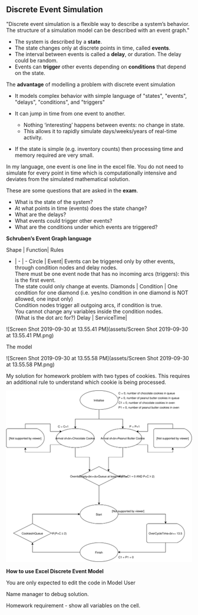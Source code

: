 

## Discrete Event Simulation

"Discrete event simulation is a flexible way to describe a system’s behavior. The structure of a simulation model can be described with an event graph."


- The system is described by a **state**.
- The state changes only at discrete points in time, called **events**.
- The interval between events is called a **delay**, or duration. The delay could be random.
- Events can **trigger** other events depending on **conditions** that depend on the state.



The **advantage** of modelling a problem with discrete event simulation

- It models complex behavior with simple language of "states", "events", "delays", "conditions", and "triggers"

- It can jump in time from one event to another. 
  - Nothing ‘interesting’ happens between events: no change in state. 
  - This allows it to rapidly simulate days/weeks/years of real-time activity.

-  If the state is simple (e.g. inventory counts) then processing time and memory required are very small.

In my language, one event is one line in the excel file. You do not need to simulate for every point in time which is computationally intensive and deviates from the simulated mathematical solution.



These are some questions that are asked in the **exam**.

- What is the state of the system?
- At what points in time (events) does the state change?
- What are the delays?
- What events could trigger other events?
- What are the conditions under which events are triggered?





**Schruben’s Event Graph language**

Shape | Function| Rules 
- | - | - 
Circle | Event| Events can be triggered only by other events, through condition nodes and delay nodes.<br />There must be one event node that has no incoming arcs (triggers): this is the first event.<br />The state could only change at events. 
Diamonds | Condition | One condition for one diamond (i.e. yes/no condition in one diamond is NOT allowed, one input only)<br />Condition nodes trigger all outgoing arcs, if condition is true.<br />You cannot change any variables inside the condition nodes.<br />(What is the dot arc for?) 
Delay | ServiceTime| 


![Screen Shot 2019-09-30 at 13.55.41 PM](assets/Screen Shot 2019-09-30 at 13.55.41 PM.png)

The model

![Screen Shot 2019-09-30 at 13.55.58 PM](assets/Screen Shot 2019-09-30 at 13.55.58 PM.png)

My solution for homework problem with two types of cookies. This requires an additional rule to understand which cookie is being processed.

![cookie](assets/cookie-0411968.svg)



**How to use Excel Discrete Event Model**

You are only expected to edit the code in Model User



Name manager to debug solution.



Homework requirement - show all variables on the cell.